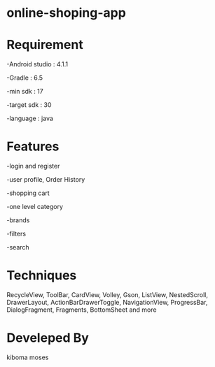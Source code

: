 # online-shoping-app



# Requirement
-Android studio : 4.1.1

-Gradle : 6.5

-min sdk : 17

-target sdk : 30

-language : java



# Features
-login and  register 

-user profile, Order History

-shopping cart

-one level category

-brands

-filters

-search

# Techniques
RecycleView, ToolBar, CardView, Volley, Gson, ListView, NestedScroll, DrawerLayout, ActionBarDrawerToggle, NavigationView, ProgressBar, DialogFragment, Fragments, BottomSheet and more

# Develeped By
kiboma moses 
